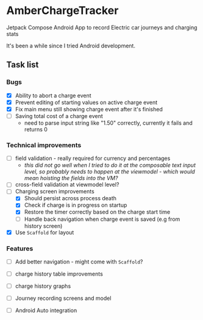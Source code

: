 # AmberChargeTracker
Jetpack Compose Android App to record Electric car journeys and charging stats

It's been a while since I tried Android development.


## Task list

### Bugs 
- [X] Ability to abort a charge event
- [X] Prevent editing of starting values on active charge event
- [X] Fix main menu still showing charge event after it's finished
- [ ] Saving total cost of a charge event
  - need to parse input string like "1.50" correctly, currently it fails and returns 0

### Technical improvements

- [ ] field validation - really required for currency and percentages
  - _this did not go well when I tried to do it at the composable text input level, so probably needs to happen at the viewmodel - which would mean hoisting the fields into the VM?_
- [ ] cross-field validation at viewmodel level?
- [ ] Charging screen improvements
  - [X] Should persist across process death
  - [X] Check if charge is in progress on startup
  - [X] Restore the timer correctly based on the charge start time
  - [ ] Handle back navigation when charge event is saved (e.g from history screen)
- [X] Use `Scaffold` for layout

### Features

- [ ] Add better navigation - might come with `Scaffold`?
- [ ] charge history table improvements
- [ ] charge history graphs
- [ ] Journey recording screens and model
- [ ] Android Auto integration


